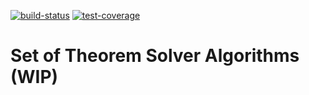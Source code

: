 [![build-status](https://img.shields.io/codeship/c3b5bbf0-a1d3-0134-7e97-769a18eb10ba.svg)](https://app.codeship.com/projects/189874)
[![test-coverage](https://img.shields.io/codecov/c/github/valmynd/spatialhash.svg)](https://codecov.io/gh/valmynd/spatialhash)

# Set of Theorem Solver Algorithms (WIP)
